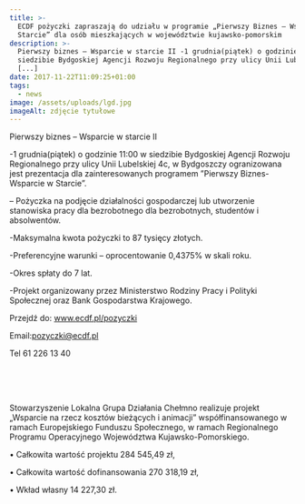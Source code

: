 ```yaml
---
title: >-
  ECDF pożyczki zapraszają do udziału w programie „Pierwszy Biznes – Wsparcie w
  Starcie” dla osób mieszkających w województwie kujawsko-pomorskim
description: >-
  Pierwszy biznes – Wsparcie w starcie II -1 grudnia(piątek) o godzinie 11:00 w
  siedzibie Bydgoskiej Agencji Rozwoju Regionalnego przy ulicy Unii Lubelskiej
  [...]
date: 2017-11-22T11:09:25+01:00
tags:
  - news
image: /assets/uploads/lgd.jpg
imageAlt: zdjęcie tytułowe
---
```

Pierwszy biznes – Wsparcie w starcie II



\-1 grudnia(piątek) o godzinie 11:00 w siedzibie Bydgoskiej Agencji Rozwoju Regionalnego przy ulicy Unii Lubelskiej 4c, w Bydgoszczy ogranizowana jest prezentacja dla zainteresowanych programem ”Pierwszy Biznes-Wsparcie w Starcie”.



– Pożyczka na podjęcie działalności gospodarczej lub utworzenie stanowiska pracy dla bezrobotnego dla bezrobotnych, studentów i absolwentów.



\-Maksymalna kwota pożyczki to 87 tysięcy złotych.



\-Preferencyjne warunki – oprocentowanie 0,4375% w skali roku.



\-Okres spłaty do 7 lat.



\-Projekt organizowany przez Ministerstwo Rodziny Pracy i Polityki Społecznej oraz Bank Gospodarstwa Krajowego.



Przejdź do: www.ecdf.pl/pozyczki



Email:pozyczki@ecdf.pl



Tel 61 226 13 40

<br>

<br>

<br>

Stowarzyszenie Lokalna Grupa Działania Chełmno realizuje projekt „Wsparcie na rzecz kosztów bieżących i animacji” współfinansowanego w ramach Europejskiego Funduszu Społecznego, w ramach Regionalnego Programu Operacyjnego Województwa Kujawsko-Pomorskiego.



• Całkowita wartość projektu 284 545,49 zł,



• Całkowita wartość dofinansowania 270 318,19 zł,



• Wkład własny 14 227,30 zł.
